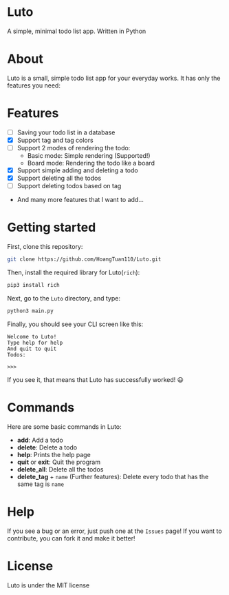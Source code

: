 # Luto

A simple, minimal todo list app. Written in Python

# About

Luto is a small, simple todo list app for your everyday works. It has only the features you need:

# Features
- [ ] Saving your todo list in a database
- [x] Support tag and tag colors
- [ ] Support 2 modes of rendering the todo:
   - Basic mode: Simple rendering (Supported!)
   - Board mode: Rendering the todo like a board
- [x] Support simple adding and deleting a todo
- [x] Support deleting all the todos
- [ ] Support deleting todos based on tag
- And many more features that I want to add...

# Getting started

First, clone this repository:

```sh
git clone https://github.com/HoangTuan110/Luto.git
```

Then, install the required library for Luto(`rich`):

```sh
pip3 install rich
```

Next, go to the `Luto` directory, and type:

```sh
python3 main.py
```

Finally, you should see your CLI screen like this:

```
Welcome to Luto!
Type help for help
And quit to quit
Todos:

>>>
```

If you see it, that means that Luto has successfully worked! :smiley:

# Commands

Here are some basic commands in Luto:
- __add__: Add a todo
- __delete__: Delete a todo
- __help__: Prints the help page
- __quit__ or __exit__: Quit the program
- __delete_all__: Delete all the todos
- __delete_tag__ + `name` (Further features): Delete every todo that has the same tag is `name`

# Help

If you see a bug or an error, just push one at the `Issues` page!
If you want to contribute, you can fork it and make it better!

# License

Luto is under the MIT license

